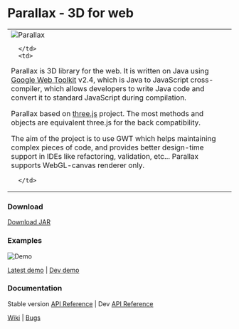 Parallax - 3D for web
=============

<table border="0">
   <tr>
      <td>

<img src="http://thothbot.github.com/parallax/static/logo.png" alt="Parallax"/>

      </td>
      <td>

Parallax is 3D library for the web. It is written on Java using [Google Web Toolkit](https://developers.google.com/web-toolkit/) v2.4, 
which is Java to JavaScript cross-compiler, which allows developers to write Java code and convert it to standard JavaScript during compilation.
 
Parallax based on [three.js](http://github.com/mrdoob/three.js) project. The most methods and objects are equivalent three.js for the back compatibility.

The aim of the project is to use GWT which helps maintaining complex pieces of code, and provides better design-time support in IDEs like refactoring, validation, etc...
Parallax supports WebGL-canvas renderer only.

      </td>
   </tr>
</table>

### Download ###

[Download JAR](http://github.com/thothbot/parallax/downloads)

### Examples ###

![Demo](http://thothbot.github.com/parallax/static/examples_banner.jpg)

[Latest demo](http://thothbot.github.com/parallax/demo/index.html) | [Dev demo](http://thothbot.github.com/parallax/demo/dev/)


### Documentation ###

Stable version [API Reference](http://thothbot.github.com/parallax/docs/index.html) 
| Dev [API Reference](http://thothbot.github.com/parallax/docs/dev/) 

[Wiki](https://github.com/thothbot/parallax/wiki) 
| [Bugs](https://github.com/thothbot/parallax/issues)

